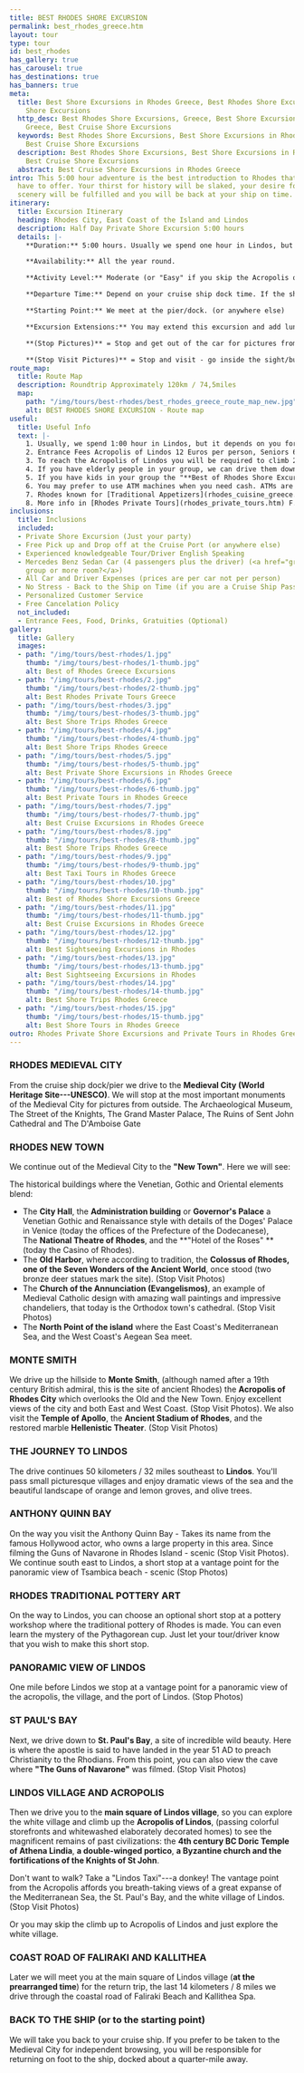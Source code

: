 ```yaml
---
title: BEST RHODES SHORE EXCURSION
permalink: best_rhodes_greece.htm
layout: tour
type: tour
id: best_rhodes
has_gallery: true
has_carousel: true
has_destinations: true
has_banners: true
meta:
  title: Best Shore Excursions in Rhodes Greece, Best Rhodes Shore Excursions, Cruise
    Shore Excursions
  http_desc: Best Rhodes Shore Excursions, Greece, Best Shore Excursions in Rhodes
    Greece, Best Cruise Shore Excursions
  keywords: Best Rhodes Shore Excursions, Best Shore Excursions in Rhodes Greece,
    Best Cruise Shore Excursions
  description: Best Rhodes Shore Excursions, Best Shore Excursions in Rhodes Greece,
    Best Cruise Shore Excursions
  abstract: Best Cruise Shore Excursions in Rhodes Greece
intro: This 5:00 hour adventure is the best introduction to Rhodes that these excursions
  have to offer. Your thirst for history will be slaked, your desire for beautiful
  scenery will be fulfilled and you will be back at your ship on time.
itinerary:
  title: Excursion Itinerary
  heading: Rhodes City, East Coast of the Island and Lindos
  description: Half Day Private Shore Excursion 5:00 hours
  details: |-
    **Duration:** 5:00 hours. Usually we spend one hour in Lindos, but it depends on you for how long you need to visit Lindos. To climb up it takes 10 - 15 min, to look 30 min.

    **Availability:** All the year round.

    **Activity Level:** Moderate (or "Easy" if you skip the Acropolis of Lindos).

    **Departure Time:** Depend on your cruise ship dock time. If the ship arrives late into port, we'll adjust our schedules, and the rental time will start from the moment you meet your driver.

    **Starting Point:** We meet at the pier/dock. (or anywhere else)

    **Excursion Extensions:** You may extend this excursion and add lunch time at a seaside village at the Mediterranean Sea right on the water's edge (scenic) with fresh seafood, Rhodian cuisine and excellent local wines. Or just extend it for a swim (June - September) at a sandy established beach with facilities for changing clothes.

    **(Stop Pictures)** = Stop and get out of the car for pictures from outside of the Sight/building

    **(Stop Visit Pictures)** = Stop and visit - go inside the sight/building for pictures
route_map:
  title: Route Map
  description: Roundtrip Approximately 120km / 74,5miles
  map:
    path: "/img/tours/best-rhodes/best_rhodes_greece_route_map_new.jpg"
    alt: BEST RHODES SHORE EXCURSION - Route map
useful:
  title: Useful Info
  text: |-
    1. Usually, we spend 1:00 hour in Lindos, but it depends on you for how long you need to visit the site. To climb up to acropolis of Lindos it takes 15 min, to take a look 30min. In case you need more time, please let us know and we’ll modify the tour to your needs.  However, the tour is 100% flexible, you may extend the tour on the go (as the tour running) please speak to your tour/driver.
    2. Entrance Fees Acropolis of Lindos 12 Euros per person, Seniors 6 Euros per person, Children under 18 years old free, No charge to enter Lindos village.
    3. To reach the Acropolis of Lindos you will be required to climb 292 steps, or ride on a donkey. The donkey does not eliminate all the steps, there are over 80 to go when you get off the donkey. The donkeys go by a slightly different path so the stairs, and the soles of your shoes, will be quite clean if you wish to walk up. The risers of the stairs are 5-7 inches and the treads 18-24 inches. No handrail on either side.
    4. If you have elderly people in your group, we can drive them down on the beautiful beach of Lindos have a drink and a nice discuss with the driver and enjoy the panoramic view while they are waiting for you to climb up the Acropolis of Lindos.
    5. If you have kids in your group the "**Best of Rhodes Shore Excursion**" it is also an Educational and Entertainment Excursion, and of course they will love the donkey ride up to the Acropolis of Lindos!!
    6. You may prefer to use ATM machines when you need cash. ATMs are everywhere.
    7. Rhodes known for [Traditional Appetizers](rhodes_cuisine_greece.htm), desserts, [Wines](wine_tours_greece.htm), the famous handmade [Rhodes Pottery - Ceramics](keramika-rodosa-gretsiya.htm) and the beautiful [Rhodes Beaches](./rhodes-beach-tour-excursion.htm).
    8. More info in [Rhodes Private Tours](rhodes_private_tours.htm) F.A.Q.
inclusions:
  title: Inclusions
  included:
  - Private Shore Excursion (Just your party)
  - Free Pick up and Drop off at the Cruise Port (or anywhere else)
  - Experienced knowledgeable Tour/Driver English Speaking
  - Mercedes Benz Sedan Car (4 passengers plus the driver) (<a href="groups.htm">bigger
    group or more room?</a>)
  - All Car and Driver Expenses (prices are per car not per person)
  - No Stress - Back to the Ship on Time (if you are a Cruise Ship Passenger)
  - Personalized Customer Service
  - Free Cancelation Policy
  not_included:
  - Entrance Fees, Food, Drinks, Gratuities (Optional)
gallery:
  title: Gallery
  images:
  - path: "/img/tours/best-rhodes/1.jpg"
    thumb: "/img/tours/best-rhodes/1-thumb.jpg"
    alt: Best of Rhodes Greece Excursions
  - path: "/img/tours/best-rhodes/2.jpg"
    thumb: "/img/tours/best-rhodes/2-thumb.jpg"
    alt: Best Rhodes Private Tours Greece
  - path: "/img/tours/best-rhodes/3.jpg"
    thumb: "/img/tours/best-rhodes/3-thumb.jpg"
    alt: Best Shore Trips Rhodes Greece
  - path: "/img/tours/best-rhodes/4.jpg"
    thumb: "/img/tours/best-rhodes/4-thumb.jpg"
    alt: Best Shore Trips Rhodes Greece
  - path: "/img/tours/best-rhodes/5.jpg"
    thumb: "/img/tours/best-rhodes/5-thumb.jpg"
    alt: Best Private Shore Excursions in Rhodes Greece
  - path: "/img/tours/best-rhodes/6.jpg"
    thumb: "/img/tours/best-rhodes/6-thumb.jpg"
    alt: Best Private Tours in Rhodes Greece
  - path: "/img/tours/best-rhodes/7.jpg"
    thumb: "/img/tours/best-rhodes/7-thumb.jpg"
    alt: Best Cruise Excursions in Rhodes Greece
  - path: "/img/tours/best-rhodes/8.jpg"
    thumb: "/img/tours/best-rhodes/8-thumb.jpg"
    alt: Best Shore Trips Rhodes Greece
  - path: "/img/tours/best-rhodes/9.jpg"
    thumb: "/img/tours/best-rhodes/9-thumb.jpg"
    alt: Best Taxi Tours in Rhodes Greece
  - path: "/img/tours/best-rhodes/10.jpg"
    thumb: "/img/tours/best-rhodes/10-thumb.jpg"
    alt: Best of Rhodes Shore Excursions Greece
  - path: "/img/tours/best-rhodes/11.jpg"
    thumb: "/img/tours/best-rhodes/11-thumb.jpg"
    alt: Best Cruise Excursions in Rhodes Greece
  - path: "/img/tours/best-rhodes/12.jpg"
    thumb: "/img/tours/best-rhodes/12-thumb.jpg"
    alt: Best Sightseeing Excursions in Rhodes
  - path: "/img/tours/best-rhodes/13.jpg"
    thumb: "/img/tours/best-rhodes/13-thumb.jpg"
    alt: Best Sightseeing Excursions in Rhodes
  - path: "/img/tours/best-rhodes/14.jpg"
    thumb: "/img/tours/best-rhodes/14-thumb.jpg"
    alt: Best Shore Trips Rhodes Greece
  - path: "/img/tours/best-rhodes/15.jpg"
    thumb: "/img/tours/best-rhodes/15-thumb.jpg"
    alt: Best Shore Tours in Rhodes Greece
outro: Rhodes Private Shore Excursions and Private Tours in Rhodes Greece
---
```


### RHODES MEDIEVAL CITY

From the cruise ship dock/pier we drive to the **Medieval City (World Heritage Site---UNESCO)**. We will stop at the most important monuments of the Medieval City for pictures from outside. The Archaeological Museum, The Street of the Knights, The Grand Master Palace, The Ruins of Sent John Cathedral and The D'Amboise Gate

### RHODES NEW TOWN

We continue out of the Medieval City to the **"New Town"**. Here we will see:

The historical buildings where the Venetian, Gothic and Oriental elements blend:

- The **City Hall**, the **Administration building** or **Governor's Palace** a Venetian Gothic and Renaissance style with details of the Doges' Palace in Venice (today the offices of the Prefecture of the Dodecanese), The **National Theatre of Rhodes**, and the **"Hotel of the Roses" **(today the Casino of Rhodes).
- The **Old Harbor**, where according to tradition, the **Colossus of Rhodes, one of the Seven Wonders of the Ancient World**, once stood (two bronze deer statues mark the site). (Stop Visit Photos)
- The **Church of the Annunciation (Evangelismos)**, an example of Medieval Catholic design with amazing wall paintings and impressive chandeliers, that today is the Orthodox town's cathedral. (Stop Visit Photos)
- The **North Point of the island** where the East Coast's Mediterranean Sea, and the West Coast's Aegean Sea meet.

### MONTE SMITH

We drive up the hillside to **Monte Smith**, (although named after a 19th century British admiral, this is the site of ancient Rhodes) the **Acropolis of Rhodes City** which overlooks the Old and the New Town. Enjoy excellent views of the city and both East and West Coast. (Stop Visit Photos). We also visit the **Temple of Apollo**, the **Ancient Stadium of Rhodes**, and the restored marble **Hellenistic Theater**. (Stop Visit Photos)

### THE JOURNEY TO LINDOS

The drive continues 50 kilometers / 32 miles southeast to **Lindos**. You'll pass small picturesque villages and enjoy dramatic views of the sea and the beautiful landscape of orange and lemon groves, and olive trees.

### ANTHONY QUINN BAY

On the way you visit the Anthony Quinn Bay - Takes its name from the famous Hollywood actor, who owns a large property in this area. Since filming the Guns of Navarone in Rhodes Island - scenic (Stop Visit Photos). We continue south east to Lindos, a short stop at a vantage point for the panoramic view of Tsambica beach - scenic (Stop Photos)

### RHODES TRADITIONAL POTTERY ART

On the way to Lindos, you can choose an optional short stop at a pottery workshop where the traditional pottery of Rhodes is made. You can even learn the mystery of the Pythagorean cup. Just let your tour/driver know that you wish to make this short stop.

### PANORAMIC VIEW OF LINDOS

One mile before Lindos we stop at a vantage point for a panoramic view of the acropolis, the village, and the port of Lindos. (Stop Photos)

### ST PAUL'S BAY

Next, we drive down to **St. Paul's Bay**, a site of incredible wild beauty. Here is where the apostle is said to have landed in the year 51 AD to preach Christianity to the Rhodians. From this point, you can also view the cave where **"The Guns of Navarone"** was filmed. (Stop Visit Photos)

### LINDOS VILLAGE AND ACROPOLIS

Then we drive you to the **main square of Lindos village**, so you can explore the white village and climb up the **Acropolis of Lindos**, (passing colorful storefronts and whitewashed elaborately decorated homes) to see the magnificent remains of past civilizations: the **4th century BC Doric Temple of Athena Lindia**, **a double-winged portico**, **a Byzantine church and the fortifications of the Knights of St John**.

Don't want to walk? Take a "Lindos Taxi"---a donkey! The vantage point from the Acropolis affords you breath-taking views of a great expanse of the Mediterranean Sea, the St. Paul's Bay, and the white village of Lindos. (Stop Visit Photos)

Or you may skip the climb up to Acropolis of Lindos and just explore the white village.

### COAST ROAD OF FALIRAKI AND KALLITHEA

Later we will meet you at the main square of Lindos village (**at the prearranged time**) for the return trip, the last 14 kilometers / 8 miles we drive through the coastal road of Faliraki Beach and Kallithea Spa.

### BACK TO THE SHIP (or to the starting point)

We will take you back to your cruise ship. If you prefer to be taken to the Medieval City for independent browsing, you will be responsible for returning on foot to the ship, docked about a quarter-mile away.
